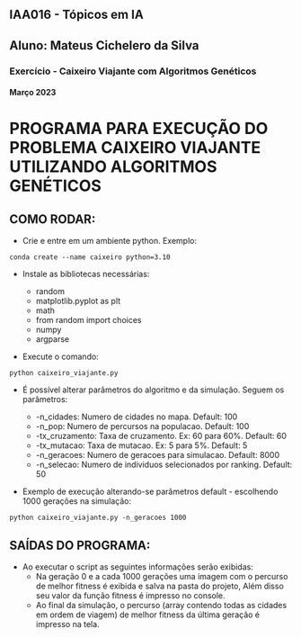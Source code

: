 ## IAA016 - Tópicos em IA
## Aluno: Mateus Cichelero da Silva

### Exercício - Caixeiro Viajante com Algoritmos Genéticos
#### Março 2023

# PROGRAMA PARA EXECUÇÃO DO PROBLEMA CAIXEIRO VIAJANTE UTILIZANDO ALGORITMOS GENÉTICOS 


## COMO RODAR:
- Crie e entre em um ambiente python. Exemplo: 
```console
conda create --name caixeiro python=3.10
```

- Instale as bibliotecas necessárias:
    - random
    - matplotlib.pyplot as plt
    - math
    - from random import choices
    - numpy
    - argparse

- Execute o comando: 
```console
python caixeiro_viajante.py
```

- É possível alterar parâmetros do algoritmo e da simulação. Seguem os parâmetros:
    - -n_cidades: Numero de cidades no mapa. Default: 100
    - -n_pop: Numero de percursos na populacao. Default: 100
    - -tx_cruzamento: Taxa de cruzamento. Ex: 60 para 60%. Default: 60
    - -tx_mutacao: Taxa de mutacao. Ex: 5 para 5%. Default: 5
    - -n_geracoes: Numero de geracoes para simulacao. Default: 8000
    - -n_selecao: Numero de individuos selecionados por ranking. Default: 50


- Exemplo de execução alterando-se parâmetros default - escolhendo 1000 gerações na simulação:
```console
python caixeiro_viajante.py -n_geracoes 1000
```

## SAÍDAS DO PROGRAMA:
- Ao executar o script as seguintes informações serão exibidas:
    - Na geração 0 e a cada 1000 gerações uma imagem com o percurso de melhor fitness é exibida e salva na pasta do projeto, Além disso seu valor da função fitness é impresso no console.
    - Ao final da simulação, o percurso (array contendo todas as cidades em ordem de viagem) de melhor fitness da última geração é impresso na tela.
